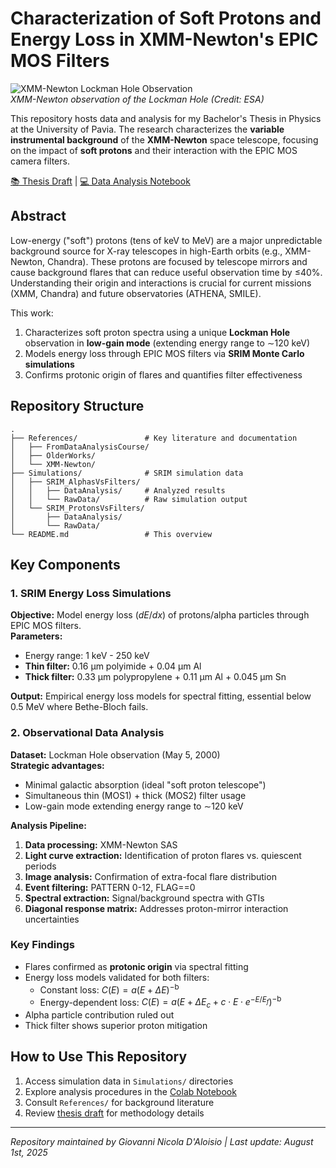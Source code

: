 # Characterization of Soft Protons and Energy Loss in XMM-Newton's EPIC MOS Filters

![XMM-Newton Lockman Hole Observation](https://www.esa.int/var/esa/storage/images/esa_multimedia/images/2015/12/the_lockman_hole_in_x-rays/15729661-3-eng-GB/The_Lockman_Hole_in_X-rays.jpg)  
*XMM-Newton observation of the Lockman Hole (Credit: ESA)*

This repository hosts data and analysis for my Bachelor's Thesis in Physics at the University of Pavia. The research characterizes the **variable instrumental background** of the **XMM-Newton** space telescope, focusing on the impact of **soft protons** and their interaction with the EPIC MOS camera filters.

[📚 Thesis Draft](about:blank) | [💻 Data Analysis Notebook](https://colab.research.google.com/drive/1_lByGgVL_X3-rP8CkA2dal-FVmZG4h4l?usp=sharing)

## Abstract
Low-energy ("soft") protons (tens of keV to MeV) are a major unpredictable background source for X-ray telescopes in high-Earth orbits (e.g., XMM-Newton, Chandra). These protons are focused by telescope mirrors and cause background flares that can reduce useful observation time by ≤40%. Understanding their origin and interactions is crucial for current missions (XMM, Chandra) and future observatories (ATHENA, SMILE).

This work:
1. Characterizes soft proton spectra using a unique **Lockman Hole** observation in **low-gain mode** (extending energy range to ∼120 keV)
2. Models energy loss through EPIC MOS filters via **SRIM Monte Carlo simulations**
3. Confirms protonic origin of flares and quantifies filter effectiveness

## Repository Structure
```
.
├── References/               # Key literature and documentation
│   ├── FromDataAnalysisCourse/
│   ├── OlderWorks/
│   └── XMM-Newton/
├── Simulations/              # SRIM simulation data
│   ├── SRIM_AlphasVsFilters/
│   │   ├── DataAnalysis/     # Analyzed results
│   │   └── RawData/          # Raw simulation output
│   └── SRIM_ProtonsVsFilters/
│       ├── DataAnalysis/
│       └── RawData/
└── README.md                 # This overview
```

## Key Components
### 1. SRIM Energy Loss Simulations
**Objective:** Model energy loss ($dE/dx$) of protons/alpha particles through EPIC MOS filters.  
**Parameters:**
- Energy range: 1 keV - 250 keV
- **Thin filter:** 0.16 µm polyimide + 0.04 µm Al
- **Thick filter:** 0.33 µm polypropylene + 0.11 µm Al + 0.045 µm Sn

**Output:** Empirical energy loss models for spectral fitting, essential below 0.5 MeV where Bethe-Bloch fails.

### 2. Observational Data Analysis
**Dataset:** Lockman Hole observation (May 5, 2000)  
**Strategic advantages:**
- Minimal galactic absorption (ideal "soft proton telescope")
- Simultaneous thin (MOS1) + thick (MOS2) filter usage
- Low-gain mode extending energy range to ∼120 keV

**Analysis Pipeline:**
1. **Data processing:** XMM-Newton SAS
2. **Light curve extraction:** Identification of proton flares vs. quiescent periods
3. **Image analysis:** Confirmation of extra-focal flare distribution
4. **Event filtering:** PATTERN 0-12, FLAG==0
5. **Spectral extraction:** Signal/background spectra with GTIs
6. **Diagonal response matrix:** Addresses proton-mirror interaction uncertainties

### Key Findings
- Flares confirmed as **protonic origin** via spectral fitting
- Energy loss models validated for both filters:
  - Constant loss: $C(E) = a(E + \Delta E)^{-\text{b}}$
  - Energy-dependent loss: $C(E) = a(E + \Delta E_c + c \cdot E \cdot e^{-E/E_f})^{-\text{b}}$
- Alpha particle contribution ruled out
- Thick filter shows superior proton mitigation

## How to Use This Repository
1. Access simulation data in `Simulations/` directories
2. Explore analysis procedures in the [Colab Notebook](https://colab.research.google.com/drive/1_lByGgVL_X3-rP8CkA2dal-FVmZG4h4l?usp=sharing)
3. Consult `References/` for background literature
4. Review [thesis draft](https://it.overleaf.com/read/qzyvtnfmqtqr) for methodology details

---

*Repository maintained by Giovanni Nicola D'Aloisio | Last update: August 1st, 2025*

